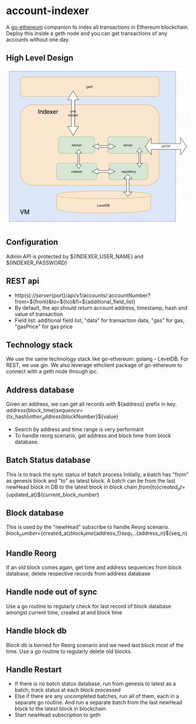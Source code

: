# account-indexer
A [go-ethereum](https://github.com/ethereum/go-ethereum) companion to index all transactions in Ethereum blockchain. Deploy this inside a geth node and you can get transactions of any accounts without one day.

## High Level Design
![High Level Design](https://github.com/WeTrustPlatform/account-indexer/blob/master/docs/high_level_design.png)

## Configuration
Admin API is protected by ${INDEXER_USER_NAME} and ${INDEXER_PASSWORD}

## REST api
+ http(s)://${server}${port}/api/v1/accounts/:accountNumber?from=${from}&to=${to}&fl=${additional_field_list}
+ By default, the api should return account address, timestamp, hash and value of transaction
+ Field list: additional field list, "data" for transaction data, "gas" for gas, "gasPrice" for gas price

## Technology stack
We use the same technology stack like go-ethereum: golang - LevelDB. For REST, we use gin. We also leverage ethclient package of go-ethereum to connect with a geth node through ipc.

## Address database
Given an address, we can get all records with ${address} prefix in key.
${address}${block_time}${sequence}=${tx_hash}${other_address}${blockNumber}${value}
+ Search by address and time range is very performant
+ To handle reorg scenario, get address and block time from block database.

## Batch Status database
This is to track the sync status of batch process
Initially, a batch has "from" as genesis block and "to" as latest block.
A batch can be from the last newHead block in DB to the latest block in block chain
${from}${to}${created_at}=${updated_at}${current_block_number}

## Block database
This is used by the "newHead" subscribe to handle Reorg scenario.
${block_number}=${created_at}${block_time}${address_1}${seq_1}...${address_n}${seq_n}

## Handle Reorg
If an old block comes again, get time and address sequences from block database, delete respective records from address database

## Handle node out of sync
Use a go routine to regularly check for last record of block database amongst current time, created at and block time

## Handle block db
Block db is borned for Reorg scenario and we need last block most of the time.
Use a go routine to regularly delete old blocks.

## Handle Restart
+ If there is no batch status database, run from genesis to latest as a batch, track status at each block processed
+ Else if there are any uncompleted batches, run all of them, each in a separate go routine. And run a separate batch from the last newHead block to the latest block in blockchain
+ Start newHead subscription to geth
